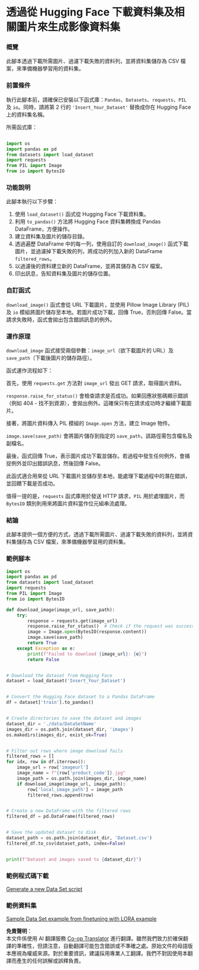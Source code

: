 <!--
CO_OP_TRANSLATOR_METADATA:
{
  "original_hash": "3cd0b727945d57998f1096763df56a84",
  "translation_date": "2025-07-17T05:45:56+00:00",
  "source_file": "md/03.FineTuning/CreatingSampleData.md",
  "language_code": "tw"
}
-->
# 透過從 Hugging Face 下載資料集及相關圖片來生成影像資料集


### 概覽

此腳本透過下載所需圖片、過濾下載失敗的資料列，並將資料集儲存為 CSV 檔案，來準備機器學習用的資料集。

### 前置條件

執行此腳本前，請確保已安裝以下函式庫：`Pandas`、`Datasets`、`requests`、`PIL` 及 `io`。同時，請將第 2 行的 `'Insert_Your_Dataset'` 替換成你在 Hugging Face 上的資料集名稱。

所需函式庫：

```python

import os
import pandas as pd
from datasets import load_dataset
import requests
from PIL import Image
from io import BytesIO
```

### 功能說明

此腳本執行以下步驟：

1. 使用 `load_dataset()` 函式從 Hugging Face 下載資料集。
2. 利用 `to_pandas()` 方法將 Hugging Face 資料集轉換成 Pandas DataFrame，方便操作。
3. 建立資料集及圖片的儲存目錄。
4. 透過遍歷 DataFrame 中的每一列，使用自訂的 `download_image()` 函式下載圖片，並過濾掉下載失敗的列，將成功的列加入新的 DataFrame `filtered_rows`。
5. 以過濾後的資料建立新的 DataFrame，並將其儲存為 CSV 檔案。
6. 印出訊息，告知資料集及圖片的儲存位置。

### 自訂函式

`download_image()` 函式會從 URL 下載圖片，並使用 Pillow Image Library (PIL) 及 `io` 模組將圖片儲存至本地。若圖片成功下載，回傳 True，否則回傳 False。當請求失敗時，函式會拋出包含錯誤訊息的例外。

### 運作原理

`download_image` 函式接受兩個參數：`image_url`（欲下載圖片的 URL）及 `save_path`（下載後圖片的儲存路徑）。

函式運作流程如下：

首先，使用 `requests.get` 方法對 `image_url` 發出 GET 請求，取得圖片資料。

`response.raise_for_status()` 會檢查請求是否成功。如果回應狀態碼顯示錯誤（例如 404 - 找不到資源），會拋出例外。這確保只有在請求成功時才繼續下載圖片。

接著，將圖片資料傳入 PIL 模組的 `Image.open` 方法，建立 Image 物件。

`image.save(save_path)` 會將圖片儲存到指定的 `save_path`，該路徑需包含檔名及副檔名。

最後，函式回傳 True，表示圖片成功下載並儲存。若過程中發生任何例外，會捕捉例外並印出錯誤訊息，然後回傳 False。

此函式適合用來從 URL 下載圖片並儲存至本地，能處理下載過程中的潛在錯誤，並回饋下載是否成功。

值得一提的是，`requests` 函式庫用於發送 HTTP 請求，`PIL` 用於處理圖片，而 `BytesIO` 類別則用來將圖片資料當作位元組串流處理。



### 結論

此腳本提供一個方便的方式，透過下載所需圖片、過濾下載失敗的資料列，並將資料集儲存為 CSV 檔案，來準備機器學習用的資料集。

### 範例腳本

```python
import os
import pandas as pd
from datasets import load_dataset
import requests
from PIL import Image
from io import BytesIO

def download_image(image_url, save_path):
    try:
        response = requests.get(image_url)
        response.raise_for_status()  # Check if the request was successful
        image = Image.open(BytesIO(response.content))
        image.save(save_path)
        return True
    except Exception as e:
        print(f"Failed to download {image_url}: {e}")
        return False


# Download the dataset from Hugging Face
dataset = load_dataset('Insert_Your_Dataset')


# Convert the Hugging Face dataset to a Pandas DataFrame
df = dataset['train'].to_pandas()


# Create directories to save the dataset and images
dataset_dir = './data/DataSetName'
images_dir = os.path.join(dataset_dir, 'images')
os.makedirs(images_dir, exist_ok=True)


# Filter out rows where image download fails
filtered_rows = []
for idx, row in df.iterrows():
    image_url = row['imageurl']
    image_name = f"{row['product_code']}.jpg"
    image_path = os.path.join(images_dir, image_name)
    if download_image(image_url, image_path):
        row['local_image_path'] = image_path
        filtered_rows.append(row)


# Create a new DataFrame with the filtered rows
filtered_df = pd.DataFrame(filtered_rows)


# Save the updated dataset to disk
dataset_path = os.path.join(dataset_dir, 'Dataset.csv')
filtered_df.to_csv(dataset_path, index=False)


print(f"Dataset and images saved to {dataset_dir}")
```

### 範例程式碼下載
[Generate a new Data Set script](../../../../code/04.Finetuning/generate_dataset.py)

### 範例資料集
[Sample Data Set example from finetuning with LORA example](../../../../code/04.Finetuning/olive-ort-example/dataset/dataset-classification.json)

**免責聲明**：  
本文件係使用 AI 翻譯服務 [Co-op Translator](https://github.com/Azure/co-op-translator) 進行翻譯。雖然我們致力於確保翻譯的準確性，但請注意，自動翻譯可能包含錯誤或不準確之處。原始文件的母語版本應視為權威來源。對於重要資訊，建議採用專業人工翻譯。我們不對因使用本翻譯而產生的任何誤解或誤釋負責。